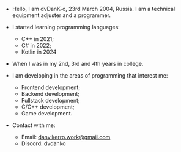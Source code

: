 - Hello, I am dvDanK-o, 23rd March 2004, Russia.
I am a technical equipment adjuster and a programmer.

- I started learning programming languages:
  * C++ in 2021;
  * C# in 2022;
  * Kotlin in 2024

- When I was in my 2nd, 3rd and 4th years in college.

- I am developing in the areas of programming that interest me:
  * Frontend development;
  * Backend development;
  * Fullstack development;
  * C/C++ development;
  * Game development.

- Contact with me:
  * Email: danvikerro.work@gmail.com
  * Discord: dvdanko

<!---
dvdanko/dvdanko is a ✨ special ✨ repository because its `README.md` (this file) appears on your GitHub profile.
You can click the Preview link to take a look at your changes.
--->
